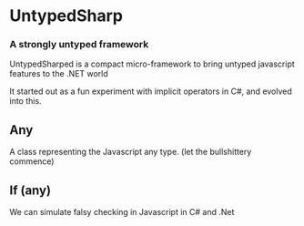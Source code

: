 # UntypedSharp

### A strongly untyped framework


 UntypedSharped is a compact micro-framework to bring untyped javascript features to the .NET world
 
 It started out as a fun experiment with implicit operators in C#, and evolved into this.
 
 
 ## Any
 A class representing the Javascript any type. (let the bullshittery commence)
 
 
 ## If (any)
 We can simulate falsy checking in Javascript in C# and .Net
 
